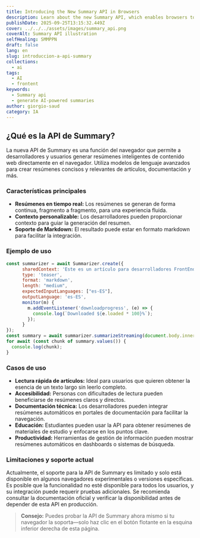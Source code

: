 ```yaml
---
title: Introducing the New Summary API in Browsers
description: Learn about the new Summary API, which enables browsers to generate AI-powered summaries of web content.
publishDate: 2025-09-25T13:15:32.449Z
cover: ../../../assets/images/summary_api.png
coverAlt: Summary API illustration
selfHealing: SMMPPN
draft: false
lang: en
slug: introduccion-a-api-summary
collections:
  - ai
tags:
  - AI
  - frontent
keywords:
  - Summary api
  - generate AI-powered summaries
author: giorgio-saud
category: IA
---
```


## ¿Qué es la API de Summary?

La nueva API de Summary es una función del navegador que permite a desarrolladores y usuarios generar resúmenes inteligentes de contenido web directamente en el navegador. Utiliza modelos de lenguaje avanzados para crear resúmenes concisos y relevantes de artículos, documentación y más.

### Características principales
- **Resúmenes en tiempo real:** Los resúmenes se generan de forma continua, fragmento a fragmento, para una experiencia fluida.
- **Contexto personalizable:** Los desarrolladores pueden proporcionar contexto para guiar la generación del resumen.
- **Soporte de Markdown:** El resultado puede estar en formato markdown para facilitar la integración.

### Ejemplo de uso
```js
const summarizer = await Summarizer.create({
      sharedContext: 'Este es un artículo para desarrolladores FrontEnd, el tono es menos formal pero técnico',
      type: 'teaser',
      format: 'markdown',
      length: "medium",
      expectedInputLanguages: ["es-ES"],
      outputLanguage: 'es-ES',
      monitor(m) {
        m.addEventListener('downloadprogress', (e) => {
          console.log(`Downloaded ${e.loaded * 100}%`);
        });
      }
});
const summary = await summarizer.summarizeStreaming(document.body.innerText);
for await (const chunk of summary.values()) {
  console.log(chunk);
}
```


### Casos de uso
- **Lectura rápida de artículos:** Ideal para usuarios que quieren obtener la esencia de un texto largo sin leerlo completo.
- **Accesibilidad:** Personas con dificultades de lectura pueden beneficiarse de resúmenes claros y directos.
- **Documentación técnica:** Los desarrolladores pueden integrar resúmenes automáticos en portales de documentación para facilitar la navegación.
- **Educación:** Estudiantes pueden usar la API para obtener resúmenes de materiales de estudio y enfocarse en los puntos clave.
- **Productividad:** Herramientas de gestión de información pueden mostrar resúmenes automáticos en dashboards o sistemas de búsqueda.

### Limitaciones y soporte actual
Actualmente, el soporte para la API de Summary es limitado y solo está disponible en algunos navegadores experimentales o versiones específicas. Es posible que la funcionalidad no esté disponible para todos los usuarios, y su integración puede requerir pruebas adicionales. Se recomienda consultar la documentación oficial y verificar la disponibilidad antes de depender de esta API en producción.

> **Consejo:** Puedes probar la API de Summary ahora mismo si tu navegador la soporta—solo haz clic en el botón flotante en la esquina inferior derecha de esta página.